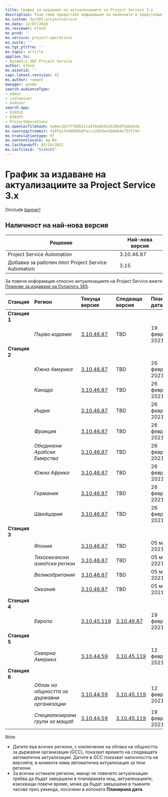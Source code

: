 ```yaml
---
title: График за издаване на актуализациите за Project Service 3.x
description: Тази тема предоставя информация за наличните и предстоящите издания на Dynamics 365 Project Service Automation.
ms.custom: dyn365-projectservice
ms.date: 12/07/2020
ms.reviewer: kfend
ms.prod: ''
ms.service: project-operations
ms.suite: ''
ms.tgt_pltfrm: ''
ms.topic: article
applies_to:
- Dynamics 365 Project Service
author: kfend
ms.assetid: ''
caps.latest.revision: 42
ms.author: rumant
manager: annbe
search.audienceType:
- admin
- customizer
- enduser
search.app:
- D365CE
- D365PS
- ProjectOperations
ms.openlocfilehash: 5e8ec1b5f7760b21ca3f0a85952820bdf6d0a5da
ms.sourcegitcommit: 418fa1fe9d605b8faccc2d5dee1b04b4e753f194
ms.translationtype: HT
ms.contentlocale: bg-BG
ms.lasthandoff: 02/10/2021
ms.locfileid: "5144265"
---
```

# <a name="update-release-schedule-for-project-service-3x"></a>График за издаване на актуализациите за Project Service 3.x

[!include [banner](../includes/psa-now-project-operations.md)]

## <a name="latest-version-availability"></a>Наличност на най-нова версия

| Решение  | Най-нова версия |
|-------|----|
| Project Service Automation    | 3.10.46.87 |
| Добавка за работен плот Project Service Automation                | 3.15          |

За повече информация относно актуализациите на Project Service вижте [Планове за издаване на Dynamics 365](https://docs.microsoft.com/dynamics365/release-plans/). 

| Станция  | Регион | Текуща версия | Следваща версия |  Планирана дата
| :---   | :---   | :---   | :---   |:---   |         
|<strong>Станция 1</strong> | |  |  | |
| | <i>Първо издание</i> | [3.10.46.87](whats-new-ur-28-5.md) | TBD | 19 февруари 2021
|<strong>Станция 2</strong> | |  |  | |
| | <i>Южна Америка</i> | [3.10.46.87](whats-new-ur-28-5.md) | TBD | 26 февруари 2021
| | <i>Канада</i> | [3.10.46.87](whats-new-ur-28-5.md) | TBD | 26 февруари 2021
| | <i>Индия</i> | [3.10.46.87](whats-new-ur-28-5.md) | TBD | 26 февруари 2021
| | <i>Франция</i> | [3.10.46.87](whats-new-ur-28-5.md) | TBD | 26 февруари 2021
| | <i>Обединени Арабски Емирства</i> | [3.10.46.87](whats-new-ur-28-5.md) | TBD | 26 февруари 2021
| | <i>Южна Африка</i> | [3.10.46.87](whats-new-ur-28-5.md) | TBD | 26 февруари 2021
| | <i>Германия</i> | [3.10.46.87](whats-new-ur-28-5.md) | TBD | 26 февруари 2021
| | <i>Швейцария</i> | [3.10.46.87](whats-new-ur-28-5.md) | TBD | 26 февруари 2021
|<strong>Станция 3</strong> | |  |  | |
| | <i>Япония</i> | [3.10.46.87](whats-new-ur-28-5.md) | TBD | 05 март 2021 г.
| | <i>Тихоокеански азиатски регион</i> | [3.10.46.87](whats-new-ur-28-5.md) | TBD | 05 март 2021 г.
| | <i>Великобритания</i> | [3.10.46.87](whats-new-ur-28-5.md) | TBD | 05 март 2021 г.
| | <i>Океания</i> | [3.10.46.87](whats-new-ur-28-5.md) | TBD | 05 март 2021 г.
|<strong>Станция 4</strong> | |  |  | |
| | <i>Европа</i> | [3.10.45.119](whats-new-ur-27-5.md) | [3.10.46.87](whats-new-ur-28-5.md) | 19 февруари 2021
|<strong>Станция 5</strong> | |  |  | |
| | <i>Северна Америка</i> | [3.10.44.59](whats-new-ur-26.md) | [3.10.45.119](whats-new-ur-27-5.md) | 12 февруари 2021
|<strong>Станция 6</strong> | |  |  | |
| | <i>Облак на общността за държавни организации</i> | [3.10.44.59](whats-new-ur-26.md) | [3.10.45.119](whats-new-ur-27-5.md) | 12 февруари 2021
| | <i>Специализирани групи за мащаб</i> | [3.10.44.59](whats-new-ur-26.md) | [3.10.45.119](whats-new-ur-27-5.md) | 19 февруари 2021

>[!Note]
> - Датите във всички региони, с изключение на облака на общността за държавни организации (GCC), показват времето на следващата автоматична актуализация. Датите в GCC показват наличността на версията; в момента няма автоматична актуализация за тези региони.
> - За всички останали региони, макар че повечето актуализации трябва да бъдат завършени в планираната нощ, актуализациите, изискващи повече време, може да бъдат завършени в тъмните часове през уикенда, посочени в колоната **Планирана дата**.
